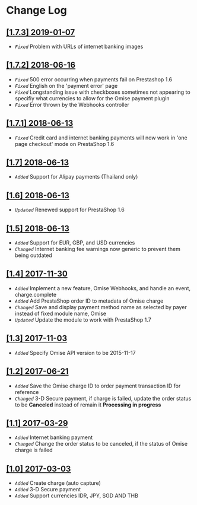 # Change Log

## [[1.7.3] 2019-01-07](https://github.com/omise/omise-prestashop/releases/tag/v1.7.3)
- *`Fixed`* Problem with URLs of internet banking images

## [[1.7.2] 2018-06-16](https://github.com/omise/omise-prestashop/releases/tag/v1.7.2)
- *`Fixed`* 500 error occurring when payments fail on Prestashop 1.6
- *`Fixed`* English on the 'payment error' page
- *`Fixed`* Longstanding issue with checkboxes sometimes not appearing to specifiy what currencies to allow for the Omise payment plugin
- *`Fixed`* Error thrown by the Webhooks controller

## [[1.7.1] 2018-06-13](https://github.com/omise/omise-prestashop/releases/tag/v1.7.1)
- *`Fixed`* Credit card and internet banking payments will now work in 'one page checkout' mode on PrestaShop 1.6

## [[1.7] 2018-06-13](https://github.com/omise/omise-prestashop/releases/tag/v1.7)
- *`Added`* Support for Alipay payments (Thailand only)

## [[1.6] 2018-06-13](https://github.com/omise/omise-prestashop/releases/tag/v1.6)
- *`Updated`* Renewed support for PrestaShop 1.6

## [[1.5] 2018-06-13](https://github.com/omise/omise-prestashop/releases/tag/v1.5)
- *`Added`* Support for EUR, GBP, and USD currencies
- *`Changed`* Internet banking fee warnings now generic to prevent them being outdated

## [[1.4] 2017-11-30](https://github.com/omise/omise-prestashop/releases/tag/v1.4)
- *`Added`* Implement a new feature, Omise Webhooks, and handle an event, charge.complete
- *`Added`* Add PrestaShop order ID to metadata of Omise charge
- *`Changed`* Save and display payment method name as selected by payer instead of fixed module name, Omise
- *`Updated`* Update the module to work with PrestaShop 1.7

## [[1.3] 2017-11-03](https://github.com/omise/omise-prestashop/releases/tag/v1.3)
- *`Added`* Specify Omise API version to be 2015-11-17

## [[1.2] 2017-06-21](https://github.com/omise/omise-prestashop/releases/tag/v1.2)
- *`Added`* Save the Omise charge ID to order payment transaction ID for reference
- *`Changed`* 3-D Secure payment, if charge is failed, update the order status to be **Canceled** instead of remain it **Processing in progress**

## [[1.1] 2017-03-29](https://github.com/omise/omise-prestashop/releases/tag/v1.1)
- *`Added`* Internet banking payment
- *`Changed`* Change the order status to be canceled, if the status of Omise charge is failed

## [[1.0] 2017-03-03](https://github.com/omise/omise-prestashop/releases/tag/v1.0)
- *`Added`* Create charge (auto capture)
- *`Added`* 3-D Secure payment
- *`Added`* Support currencies IDR, JPY, SGD AND THB